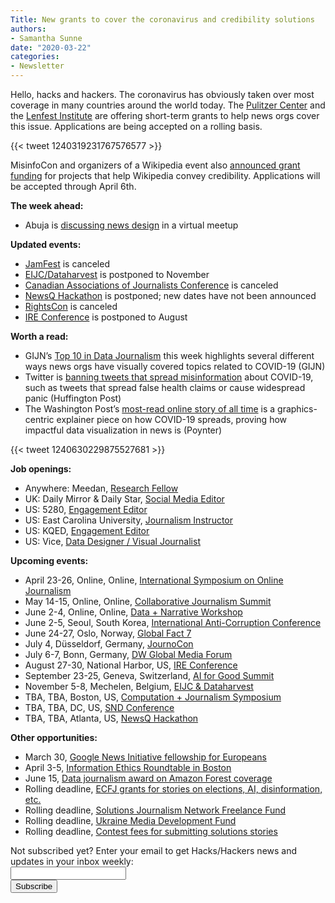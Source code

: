 ```yaml
---
Title: New grants to cover the coronavirus and credibility solutions
authors: 
- Samantha Sunne
date: "2020-03-22"
categories:
- Newsletter
---
```


Hello, hacks and hackers. The coronavirus has obviously taken over most coverage in many countries around the world today. The [Pulitzer Center](https://pulitzercenter.org/coronavirus-news-collaboration-challenge) and the [Lenfest Institute](https://www.lenfestinstitute.org/local-journalism/facebook-journalism-project-local-media-association-lenfest-institute1-million-in-grants-to-support-coronavirus-news-reporting/) are offering short-term grants to help news orgs cover this issue. Applications are being accepted on a rolling basis.

{{< tweet 1240319231767576577 >}}

MisinfoCon and organizers of a Wikipedia event also [announced grant funding](https://www.wikicred.org/#grants) for projects that help Wikipedia convey credibility. Applications will be accepted through April 6th.

**The week ahead:**

* Abuja is [discussing news design](https://docs.google.com/forms/d/e/1FAIpQLScOdugj-F9NEJ-S9dgffuAnledMokWguahscn1Xb9vBDuD_uQ/viewform) in a virtual meetup

**Updated events:**

* [JamFest](https://jamlab.africa/) is canceled
* [EIJC/](https://dataharvest.eu/)[Dataharvest](https://dataharvest.eu/) is postponed to November
* [Canadian Associations of Journalists Conference](https://caj.ca/Conferences) is canceled
* [NewsQ Hackathon](https://newsq.net/hackathon/georgia-tech-2020/) is postponed; new dates have not been announced
* [RightsCon](https://www.rightscon.org/) is canceled
* [IRE Conference](https://www.ire.org/events-and-training/event/4125) is postponed to August

**Worth a read:**

* GIJN’s [Top 10 in Data Journalism](https://gijn.org/2020/03/19/data-journalism-top-10-social-distancing-simulations-coronavirus-cluster-research-flattening-the-covid-19-curve-trump-cherry-picks-data/) this week highlights several different ways news orgs have visually covered topics related to COVID-19 (GIJN)
* Twitter is [banning tweets that spread misinformation](https://www.huffpost.com/entry/twitter-bans-coronavirus-misinformation_n_5e72ff9ac5b6eab779421ec2) about COVID-19, such as tweets that spread false health claims or cause widespread panic (Huffington Post)
* The Washington Post’s [most-read online story of all time](https://www.poynter.org/reporting-editing/2020/how-a-blockbuster-washington-post-story-made-social-distancing-easy-to-understand/) is a graphics-centric explainer piece on how COVID-19 spreads, proving how impactful data visualization in news is (Poynter)

{{< tweet 1240630229875527681 >}}

**Job openings:**

* Anywhere: Meedan, [Research Fellow](https://meedan.com/jobs/research-fellow/)
* UK: Daily Mirror & Daily Star, [Social Media Editor](https://www.cisionjobs.co.uk/job/100615/daily-mirror-and-daily-star-social-media-editor-/)
* US: 5280, [Engagement Editor](https://www.5280.com/job-opportunities/)
* US: East Carolina University, [Journalism Instructor](https://careers.journalists.org/jobs/13455132/teaching-instructor-teaching-assistant-professor-teaching-associate-professor)
* US: KQED, [Engagement Editor](https://twitter.com/juliachanb/status/1237895192528564229)
* US: Vice, [Data Designer / Visual Journalist](https://company.vice.com/careers/job/?gh_jid=2086021)

**Upcoming events:**

* April 23-26, Online, Online, [International Symposium on Online Journalism](https://isoj.org/program-2020/)
* May 14-15, Online, Online, [Collaborative Journalism Summit](https://collaborativejournalism.org/cjs2020/) 
* June 2-4, Online, Online, [Data + Narrative Workshop](https://combeyond.bu.edu/workshop/data-narrative/)
* June 2-5, Seoul, South Korea, [International Anti-Corruption Conference](https://iaccseries.org/blog/19th-international-anti-corruption-conference-will-take-place-on-2-5-june-2020-in-seoul-korea/)
* June 24-27, Oslo, Norway, [Global Fact 7](https://gfworkshops.org/)
* July 4, Düsseldorf, Germany, [JournoCon](https://journocode.com/journocon/)
* July 6-7, Bonn, Germany, [DW Global Media Forum](https://www.dw.com/en/about-dw/gmf/s-43101535)
* August 27-30, National Harbor, US, [IRE Conference](https://www.ire.org/events-and-training/event/4125)
* September 23-25, Geneva, Switzerland, [AI for Good Summit](https://aiforgood.itu.int/)
* November 5-8, Mechelen, Belgium, [EIJC & Dataharvest](https://dataharvest.eu/)
* TBA, TBA, Boston, US, [Computation + Journalism Symposium](https://cj2020.northeastern.edu/)
* TBA, TBA, DC, US, [SND](https://www.snd.org/)[ Conference](https://www.snd.org/)
* TBA, TBA, Atlanta, US, [NewsQ Hackathon](https://newsq.net/hackathon/georgia-tech-2020/)

**Other opportunities:**

* March 30, [Google News Initiative fellowship for Europeans](https://journalismfellowships.eu/)
* April 3-5, [Information Ethics Roundtable in Boston](https://www.northeastern.edu/csshresearch/ethics/information-ethics-roundtable/)
* June 15, [Data journalism award on Amazon Forest coverage](https://alleyesontheamazon.org/data-journalism-contest/)
* Rolling deadline, [ECFJ](https://www.eyebeam.org/eyebeam-center-for-the-future-of-journalism/)[ grants for stories on elections, AI, disinformation, etc.](https://www.eyebeam.org/eyebeam-center-for-the-future-of-journalism/)
* Rolling deadline, [Solutions Journalism Network Freelance Fund](https://thewholestory.solutionsjournalism.org/now-offering-travel-funds-for-freelancers-857c49f9b395)
* Rolling deadline, [Ukraine Media Development Fund](http://ijnet.org/en/opportunities/media-development-grants-available-ukraine)
* Rolling deadline, [Contest fees for submitting solutions stories](https://thewholestory.solutionsjournalism.org/submitting-your-solutions-story-to-a-journalism-award-contest-we-can-help-with-the-fees-12b3e3ab6b01?mc_cid=57b074cc10&mc_eid=f9f525b1fd)

<div id="mc_embed_signup"><form id="mc-embedded-subscribe-form" class="validate" action="//hackshackers.us1.list-manage.com/subscribe/post?u=c56f2e53d5ed6ef87f8aaa75c&amp;id=fb2bc6f10b" method="post" name="mc-embedded-subscribe-form" novalidate="" target="_blank">

<div id="mc_embed_signup_scroll">

<div class="mc-field-group"><label for="mce-EMAIL">Not subscribed yet? Enter your email to get Hacks/Hackers news and updates in your inbox weekly:  </label></div>

<div class="mc-field-group"><input id="mce-EMAIL" class="required email" name="EMAIL" type="email" value="" /></div>

<!-- real people should not fill this in and expect good things - do not remove this or risk form bot signups-->

<div style="position: absolute; left: -5000px;"><input tabindex="-1" name="b_c56f2e53d5ed6ef87f8aaa75c_fb2bc6f10b" type="text" value="" /></div>

<div class="clear"><input id="mc-embedded-subscribe" class="button" name="subscribe" type="submit" value="Subscribe" /></div>

</div>

</form></div>

<!--End mc_embed_signup-->

<meta name="twitter:card" content="summary">

<meta name="twitter:image:src" content="https://hackshackers.com/content-images/about/hackshackers_logomark.png">
